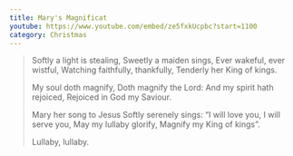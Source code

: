 ```yaml
---
title: Mary's Magnificat
youtube: https://www.youtube.com/embed/ze5fxkUcpbc?start=1100
category: Christmas
---
```


> Softly a light is stealing,
> Sweetly a maiden sings,
> Ever wakeful, ever wistful,
> Watching faithfully, thankfully,
> Tenderly her King of kings.
> 
> My soul doth magnify,
> Doth magnify the Lord:
> And my spirit hath rejoiced,
> Rejoiced in God my Saviour.
> 
> Mary her song to Jesus
> Softly serenely sings:
> “I will love you, I will serve you,
> May my lullaby glorify,
> Magnify my King of kings”.
> 
> Lullaby, lullaby.
